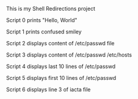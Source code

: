 This is my Shell Redirections project

Script 0 prints "Hello, World"

Script 1 prints confused smiley

Script 2 displays content of /etc/passwd file

Script 3 displays content of /etc/passwd /etc/hosts

Script 4 displays last 10 lines of /etc/passwd

Script 5 displays first 10 lines of /etc/passwd

Script 6 displays line 3 of iacta file


